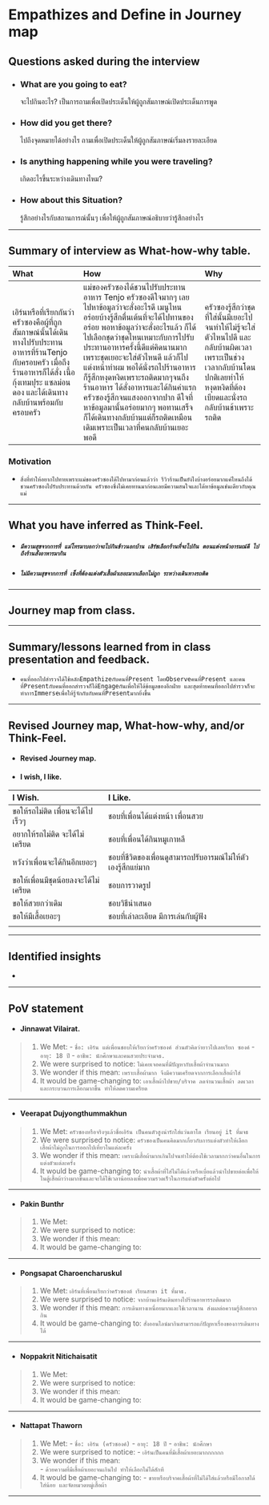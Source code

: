 # Empathizes and Define in Journey map
## Questions asked during the interview
- ### What are you going to eat? 
	จะไปกินอะไร? เป็นการถามเพื่อเปิดประเด็นให้ผู้ถูกสัมภาษณ์เปิดประเด็นการพูด
- ### How did you get there?
	ไปถึงจุดหมายได้อย่างไร ถามเพื่อเปิดประเด็นให้ผู้ถูกสัมภาษณ์เริ่มลงรายละเอียด
- ### Is anything happening while you were traveling?
	เกิดอะไรขึ้นระหว่างเดินทางไหม?
- ### How  about this Situation?
	รู้สึกอย่างไรกับสถานการณ์นั้นๆ เพื่อให้ผู้ถูกสัมภาษณ์อธิบายว่ารู้สึกอย่างไร
------------
## Summary of interview as What-how-why table.
| What			| How			| Why			|
|:-------------------	|:-------------------	|:-------------------	|
|เอิร์นหรือที่เรียกกันว่าครัวซองคือผู้ที่ถูกสัมภาษณ์นั้นได้เดินทางไปรับประทานอาหารที่ร้านTenjo กับครอบครัว เมื่อถึงร้านอาหารก็ได้สั่ง เนื้อ กุ้งเทมปุระ แซลม่อนดอง และได้เดินทางกลับบ้านพร้อมกับครอบครัว			|แม่ของครัวซองได้ชวนไปรับประทานอาหาร Tenjo ครัวซองดีใจมากๆ เลยไปหาข้อมูลว่าจะสั่งอะไรดี เมนูไหนอร่อยบ้างรู้สึกตื่นเต้นที่จะได้ไปทานของอร่อย พอหาข้อมูลว่าจะสั่งอะไรแล้ว ก็ได้ไปเลือกชุดว่าชุดไหนเหมาะกับการไปรับประทานอาหารครั้งนี้ดีแต่คิดนานมากเพราะชุดเยอะจะใส่ตัวไหนดี แล้วก็ไปแต่งหน้าทำผม พอได้นั่งรถไปร้านอาหาร ก็รู้สึกหงุดหงิดเพราะรถติดมากๆจนถึงร้านอาหาร ได้สั่งอาหารและได้กินคำแรกครัวซองรู้สึกจนแสงออกจากปาก ดีใจที่หาข้อมูลมานั้นอร่อยมากๆ พอทานเสร็จก็ได้เดินทางกลับบ้านแต่ก็รถติดเหมือนเดิมเพราะเป็นเวลาที่คนกลับบ้านเยอะพอดี			|ครัวซองรู้สึกว่าชุดที่ใส่นั้นมีเยอะไปจนทำให้ไม่รู้จะใส่ตัวไหนไปดี และกลับบ้านผิดเวลาเพราะเป็นช่วงเวลากลับบ้านโดนปกติเลยทำให้หงุดหงิดที่ต้องเบียดและนั่งรถกลับบ้านช้าเพราะรถติด			|

### Motivation
- `สิ่งที่ทำให้อยากไปทายเพราะแม่ของครัวซองได้ไปหามาก่อนแล้วว่า รีวิวร้านเป็นยังไงบ้างอร่อยมากแค่ไหนถึงได้ชวนครัวซองไปรับประทานด้วยกัน ครัวซองซึ่งไม่เคยทานมาก่อนเลยมีความสนใจและได้หาข้อมูลเช่นเดียวกับคุณแม่
`
------------
## What you have inferred as Think-Feel.
- ##### `มีความสุขจากการที่ แม่โทรมาบอกว่าจะไปกินข้าวนอกบ้าน เสิร์ชเลือกร้านที่จะไปกิน ตอนแต่งหน้าอารมณ์ดี ไปถึงร้านสั่งอาหารมากิน`
- ##### `ไม่มีความสุขจากการที่ เซ็งที่ต้องแต่งตัวเสื้อผ้าเยอะมากเลือกไม่ถูก ระหว่างเดินทางรถติด`
------------
## Journey map from class.
<!-- <p align="center">
  <img src="" alt="" height="">
</p> -->
------------
## Summary/lessons learned from in class presentation and feedback.
- `คนที่ออกไปสำรวจได้ใช้หลักEmpathizeกับคนที่Present โดยObserveคนที่Present และคนที่Presentกับคนที่ออกสำรวจก็ได้Engageกันเพื่อให้ได้ข้อมูลของอีกฝ่าย และสุดท้ายคนที่ออกไปสำรวจก็จะทำการImmerseเพื่อให้รู้จักกับกับคนที่Presentมากยิ่งขึ้น`
------------
## Revised Journey map, What-how-why, and/or Think-Feel.
- #### Revised Journey map.
<!-- <p align="center">
  <img src="" alt="" height="">
</p> -->
- #### I wish, I like.
| I Wish.	 | I Like.	  |
| :------------ | :------------ |
| ขอให้รถไม่ติด เพื่อนจะได้ไปเร็วๆ  		 |ชอบที่เพื่อนได้แต่งหน้า เพื่อนสวย		  |
| อยากให้รถไม่ติด จะได้ไม่เครียด  		 |ชอบที่เพื่อนได้กินหมูเกาหลี		  |
| หวังว่าเพื่อนจะได้กินอีกเยอะๆ  		 |ชอบที่ชีวิตของเพื่อนดูสามารถปรับอารมณ์ไม่ให้ตัวเองรู้สึกแย่มาก		  |
| ขอให้เพื่อนมีชุดน้อยลงจะได้ไม่เครียด  		 |ชอบการวาดรูป		  |
| ขอให้สวยกว่าเดิม  		 |ชอบวิธีนำเสนอ		  |
| ขอให้มีเสื้อเยอะๆ  		 |ชอบที่เล่าละเอียด มีการเล่นกับผู้ฟัง		  |
|   		 |		  |
------------
## Identified insights
- 
------------
## PoV statement
* #### Jinnawat Vilairat.
 >1. We Met:
		 - `ชื่อ: เอิร์น แต่เพื่อนชอบให้เรียกว่าครัวซองค์ ส่วนตัวคิดว่ายาวไปเลยเรียก ซองค์`
		 - `อายุ: 18 ปี`
		 - `อาชีพ: นักศึกษาและคนสวยประจำมจธ.`
 >2. We were surprised to notice:
		 `ไม่เคยเจอคนที่มีปัญหากับเสื้อผ้าจำนวนมาก`
 >3. We wonder if this mean:
		 `เพราะเสื้อผ้ามาก จึงมีความเครียดจากการเลือกเสื้อผ้าใส่`
 >4. It would be game-changing to:
		 `เอาเสื้อผ้าไปขาย/บริจาค ลดจำนวนเสื้อผ้า ลดเวลาและกระบวนการเลือกมากขึ้น ทำให้ลดความเครียด`
------------
* #### Veerapat Dujyongthummakhun
 >1. We Met: `ครัวซองหรือจริงๆแล้วชื่อเอิร์น เป็นคนตัวสูงน่ารักใส่แว่นตาโต เรียนอยู่ it ที่มจธ`	 
 >2. We were surprised to notice: `ครัวซองเป็นคนคิดมากเกี่ยวกับการแต่งตัวทำให้เลือกเสื้อผ้าไม่ถูกในการออกไปเที่ยวในแต่ละครั้ง`		 
 >3. We wonder if this mean: `เพราะมีเสื้อผ้ามากเกินไปจนทำให้ต้องใช้เวลามากกว่าคนอื่นในการแต่งตัวแต่ละครั้ง`	 
 >4. It would be game-changing to: `นำเสื้อผ้าที่ใส่ไม่ได้แล้วหรือเบื่อแล้วนำไปขายต่อเพื่อให้ในตู้เสื้อผ้าว่างมากขึ้นและจะได้ใช้เวลาน้อยลงเพื่อความรวดเร็วในการแต่งตัวครั้งต่อไป`
		 
------------
* #### Pakin Bunthr
 >1. We Met: 		 
 >2. We were surprised to notice:		 
 >3. We wonder if this mean:		 
 >4. It would be game-changing to:
		 
------------
* #### Pongsapat Charoencharuskul
 >1. We Met: `เอิร์นที่เพื่อนเรียกว่าครัวซองต์ เรียนสาขา it ที่มจธ.`		 
 >2. We were surprised to notice: `จากบ้านเอิร์นเดินทางไปร้านอาหารรถติดมาก` 		 
 >3. We wonder if this mean: `การเดินทางเหนื่อยมากและใช้เวลานาน ส่งผลต่อความรู้สึกอยากกิน`		 
 >4. It would be game-changing to: `สั่งออนไลน์มากินสามารถแก้ปัญหาเรื่องของการเดินทางได้`
		 
------------
* #### Noppakrit Nitichaisatit
 >1. We Met: 		 
 >2. We were surprised to notice:		 
 >3. We wonder if this mean:		 
 >4. It would be game-changing to:
		 
------------
* #### Nattapat Thaworn
 >1. We Met:
                 - `ชื่อ: เอิร์น (ครัวซองค์)`
		 - `อายุ: 18 ปี`
		 - `อาชีพ: นักศึกษา` 		 
 >2. We were surprised to notice:
                 - `เอิร์นเป็นคนที่มีเสื้อผ้าเยอะมากกกกกก`			 
 >3. We wonder if this mean:	
                 - `ด้วยความที่มีเสื้อผ้าเยอะจนเกินไป ทำให้เลือกไม่ได้สักที`
 >4. It would be game-changing to:
                 - `ขายหรือบริจาคเสื้อผ้าที่ไม่ได้ใส่แล้วหรือมีโอกาสได้ใส่น้อย และจัดหมวดหมู่เสื้อผ้า`
		 
------------

